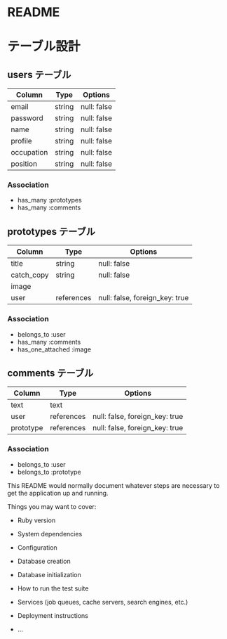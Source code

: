 # README

# テーブル設計

## users テーブル

| Column             | Type   | Options     |
| ------------------ | ------ | ----------- |
| email              | string | null: false |
| password           | string | null: false |
| name               | string | null: false |
| profile            | string | null: false |
| occupation         | string | null: false |
| position           | string | null: false |

### Association

- has_many :prototypes
- has_many :comments


## prototypes テーブル

| Column       | Type       | Options                        |
| ------------ | -----------| -------------------------------|
| title        | string     | null: false                    |
| catch_copy   | string     | null: false                    |
| image        |            |                                |
| user         | references | null: false, foreign_key: true |

### Association

- belongs_to :user
- has_many :comments
- has_one_attached :image


## comments テーブル

| Column       | Type       | Options                        |
| ------------ | ---------- | ------------------------------ |
| text         | text       |                                |
| user         | references | null: false, foreign_key: true |
| prototype    | references | null: false, foreign_key: true |

### Association

- belongs_to :user
- belongs_to :prototype





This README would normally document whatever steps are necessary to get the
application up and running.

Things you may want to cover:

* Ruby version

* System dependencies

* Configuration

* Database creation

* Database initialization

* How to run the test suite

* Services (job queues, cache servers, search engines, etc.)

* Deployment instructions

* ...
